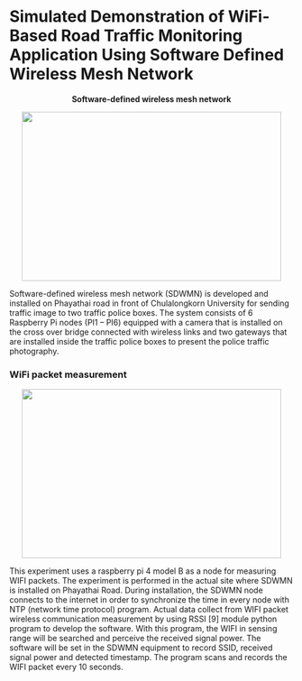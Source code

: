 # Simulated Demonstration of WiFi-Based Road Traffic Monitoring Application Using Software Defined Wireless Mesh Network

<p align="center">
<strong> Software-defined wireless mesh network </strong> 
<p align="center">
 
<p align="center">
  <img width="460" height="300" src="https://github.com/IoTcloudServe/Smart-Mobility-Chula/blob/master/Simulated%20Demonstration%20of%20WiFi-Based%20Road%20Traffic%20Monitoring%20Application%20Using%20Software%20Defined%20Wireless%20Mesh%20Network/outdoor_ex.PNG">
</p>

  Software-defined wireless mesh network (SDWMN) is developed and installed on Phayathai road in front of Chulalongkorn University for sending traffic image to two traffic police boxes. The system consists of 6 Raspberry Pi nodes (PI1 – PI6) equipped with a camera that is installed on the cross over bridge connected with wireless links and two gateways that are installed inside the traffic police boxes to present the police traffic photography. 

### WiFi packet measurement
<p align="center">
  <img width="460" height="300" src="https://github.com/IoTcloudServe/Smart-Mobility-Chula/blob/master/Simulated%20Demonstration%20of%20WiFi-Based%20Road%20Traffic%20Monitoring%20Application%20Using%20Software%20Defined%20Wireless%20Mesh%20Network/sniff_ssid.PNG">
</p>
  This experiment uses a raspberry pi 4 model B as a node for measuring WIFI packets. The experiment is performed in the actual site where SDWMN is installed on Phayathai Road. During installation, the SDWMN node connects to the internet in order to synchronize the time in every node with NTP (network time protocol) program. Actual data collect from WIFI packet wireless communication measurement by using RSSI [9] module python program to develop the software. With this program, the WIFI in sensing range will be searched and perceive the received signal power. The software will be set in the SDWMN equipment to record SSID, received signal power and detected timestamp. The program scans and records the WIFI packet every 10 seconds.
